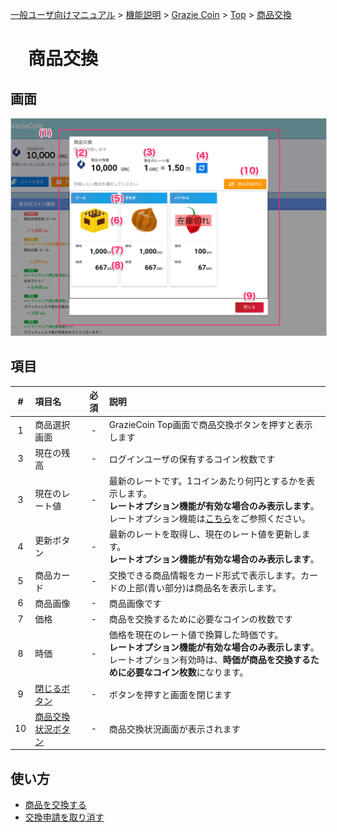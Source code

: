 [一般ユーザ向けマニュアル](../../../一般機能/) > [機能説明](../../../一般機能/#_2) > [Grazie Coin](../../../一般機能/#grazie-coin) > [Top](coin01.md) > [商品交換](#)
# 　商品交換
## 画面

<a href="../../../images/coin/3-1.png" data-lightbox="スクリーンショット" data-title="スクリーンショット">
    <img src="../../../images/coin/3-1.png" style="border: solid 1px #ccc; width: 800px;" />
</a>

## 項目

|   #   | 項目名         | 必須  | 説明                                                                                                                                                                                                               |
| :---: | :------------- | :---: | :----------------------------------------------------------------------------------------------------------------------------------------------------------------------------------------------------------------- |
|   1   | 商品選択画面   |   -   | GrazieCoin Top画面で商品交換ボタンを押すと表示します                                                                                                                                                               |
|   3   | 現在の残高     |   -   | ログインユーザの保有するコイン枚数です                                                                                                                                                                             |
|   3   | 現在のレート値 |   -   | 最新のレートです。1コインあたり何円とするかを表示します。<br>**レートオプション機能が有効な場合のみ表示します**。<br>レートオプション機能は[こちら](../../管理者機能/オプション機能/option01.md)をご参照ください。 |
|   4   | 更新ボタン     |   -   | 最新のレートを取得し、現在のレート値を更新します。<br>**レートオプション機能が有効な場合のみ表示します**。                                                                                                         |
|   5   | 商品カード     |   -   | 交換できる商品情報をカード形式で表示します。カードの上部(青い部分)は商品名を表示します。                                                                                                                           |
|   6   | 商品画像       |   -   | 商品画像です                                                                                                                                                                                                       |
|   7   | 価格           |   -   | 商品を交換するために必要なコインの枚数です                                                                                                                                                                         |
|   8   | 時価           |   -   | 価格を現在のレート値で換算した時価です。<br>**レートオプション機能が有効な場合のみ表示します**。<br>レートオプション有効時は、**時価が商品を交換するために必要なコイン枚数**になります。                           |
|   9   | [閉じるボタン](../GrazieCoin/coin01.md)   |   -   | ボタンを押すと画面を閉じます                                                                                                                                                                                       |
|   10   | [商品交換状況ボタン](./coin04.md)     |   -   | 商品交換状況画面が表示されます  



## 使い方

- [商品を交換する](../../howto/howto02.md)
- [交換申請を取り消す](./coin04.md)






